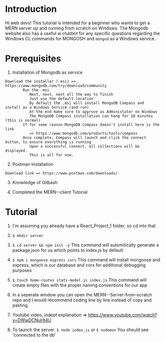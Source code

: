 # Introduction
Hi web devs!  This tutorial is intended for a beginner who wants to get a MERN server up and running from scratch on Windows. The Mongodb website also has a useful ai chatbot for any specific questions regarding the Windows CL commands for MONGOSH and `mongod` as a Windows service.

# Prerequisites
1) Installation of Mongodb as service

```
Download the installer (.msi) => https://www.mongodb.com/try/download/community
        Run the .msi
           Next, next, next all the way to finish
           Just use the default location
           By default the .msi will install MongoDB Compass and install as a Windows Service (and run)
           At the end make sure to approve as Administator on Windows
           The MongoDB Compass installation can hang for 10 minutes (this is normal)
        If for some reason MongoDB Compass doesn't install here is the link
           => https://www.mongodb.com/products/tools/compass
        Once complete, Compass will launch and click the connect button, to ensure everything is running
           Upon a successful connect, all collections will be displayed.
           This is all for now.
```   
2) Postman Installation
```
Download link => https://www.postman.com/downloads/
```
3) Knowledge of Gitbash

4) Completed the MERN--client Tutorial

# Tutorial
1) I'm assuming you already have a React_Project_1 folder, so cd into that

2) `$ mkdir server`

3) `$ cd server && npm init -y`
   This command will automitically generate a package.json for us which points to index.js by default

4) `$ npm i mongoose express cors`
   This command will install mongoose and express, which is our database and cors for additional debugging purposes

5) `$ touch home-routes stats-model.js index.js`
   This command will create empty files with the proper naming conventions for our app

6) In a seperate window you can open the MERN--Server-from-scratch repo and I would recommend coding line by line instead of copy and pasting.
    
7) Youtube video, indept explanation => https://www.youtube.com/watch?v=DWwDCNuHt4U
    
8) To launch the server:
   `$ node index.js`
   or
   `$ nodemon`
   You should see 'connected to the db'
        
